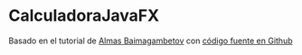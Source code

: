 # CalculadoraJavaFX

Basado en el tutorial de  [Almas Baimagambetov](https://www.youtube.com/watch?v=y1ZaBalVZic) con [código fuente en Github](https://github.com/AlmasB/FXTutorials/tree/master/src/com/almasb/calc)
